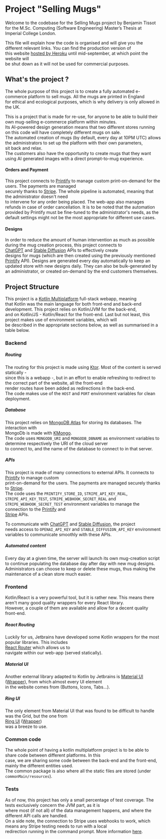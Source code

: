 
# Project "Selling Mugs"

Welcome to the codebase for the Selling Mugs project by Benjamin Tissot for the M.Sc. Computing (Software Engineering) Master’s Thesis at   
Imperial College London.

This file will explain how the code is organised and will give you the different relevant links. You can find the production version of   
this website [hosted by Heroku](https://selling-mugs-f3318fd8d6c6.herokuapp.com/) until mid-september, at which point the website will   
be shut down as it will not be used for commercial purposes.

## What's the project ?

The whole purpose of this project is to create a fully automated e-commerce platform to sell mugs. All the mugs are printed in England   
for ethical and ecological purposes, which is why delivery is only allowed in the UK.

This is a project that is made for re-use, for anyone to be able to build their own mug-selling e-commerce platform within minutes.   
Its AI-powered design generation means that two different stores running on this code will have completely different mugs on sale.   
The automated creation of mugs (by default, every day at 10PM UTC) allows the administrators to set up the platform with their own parameters,  
sit back and relax.  
The customers also have the opportunity to create mugs that they want using AI generated images with a direct prompt-to-mug experience.

#### Orders and Payment

This project connects to [Printify](https://printify.com/) to manage custom print-on-demand for the users. The payments are managed   
securely thanks to [Stripe](https://stripe.com/en-gb). The whole pipeline is automated, meaning that the administrator doesn't need   
to intervene for any order being placed. The web-app also manages refunds in case of order cancellation.  It is to be noted that the automation provided by Printify must be fine-tuned to the administrator's needs, as the default settings might not be the most appropriate for different use cases.

#### Designs

In order to reduce the amount of human intervention as much as possible during the mug creation process, this project connects to   
[ChatGPT](https://openai.com/blog/openai-api) and [Stable Diffusion](https://stablediffusionapi.com/) APIs to effectively create   
designs for mugs (which are then created using the previously mentioned [Printify](https://printify.com/) API).
Designs are generated every day automatically to keep an updated store with new designs daily. They can also be bulk-generated by an administrator, or created on-demand by the end customers themselves.

## Project Structure

This project is a [Kotlin Multiplatform](https://kotlinlang.org/docs/multiplatform-get-started.html) full-stack webapp, meaning   
that Kotlin was the main language for both front-end and back-end development. This project relies on Kotlin/JVM for the back-end,   
and on Kotlin/JS - Kotlin/React for the front-end. Last but not least, this project makes use of environment variables, which will   
be described in the appropriate sections below, as well as summarised in a table below.

### Backend
##### Routing
The routing for this project is made using [Ktor](https://ktor.io/docs/welcome.html). Most of the content is served statically -   
since this is a webapp -, but in an effort to enable refreshing to redirect to the correct part of the website, all the front-end   
render routes have been added as redirections in the back-end.  
The code makes use of the `HOST` and `PORT` environment variables for clean deployment.

##### Database
This project relies on [MongoDB Atlas](https://www.mongodb.com/atlas/database) for storing its databases. The interaction with   
MongoDb is made with [KMongo](https://litote.org/kmongo/).  
The code uses `MONGODB_URI` and `MONGODB_DBNAME` as environment variables to determine respectively the URI of the cloud server   
to connect to, and the name of the database to connect to in that server.

##### APIs
This project is made of many connections to external APIs. It connects to [Printify](https://printify.com/) to manage custom   
print-on-demand for the users. The payments are managed securely thanks to [Stripe](https://stripe.com/en-gb).  
The code uses the `PRINTIFY_STORE_ID`, `STRIPE_API_KEY_REAL`, `STRIPE_API_KEY_TEST`, `STRIPE_WEBHOOK_SECRET_REAL` and   
`STRIPE_WEBHOOK_SECRET_TEST` environment variables to manage the connection to the [Printify](https://printify.com/) and   
[Stripe](https://stripe.com/en-gb) APIs.

To communicate with [ChatGPT](https://openai.com/blog/openai-api) and [Stable Diffusion](https://stablediffusionapi.com/), the project  
needs access to `OPENAI_API_KEY` and `STABLE_DIFFUSION_API_KEY` environment variables to communicate smoothly with these APIs.

##### Automated content

Every day at a given time, the server will launch its own mug-creation script to continue populating the database day after day with new mug designs.  
Administrators can choose to keep or delete these mugs, thus making the maintenance of a clean store much easier.


### Frontend

Kotlin/React is a very powerful tool, but it is rather new. This means there aren't many good quality wrappers for every React library.   
However, a couple of them are available and allow for a decent quality front-end.

##### React Routing
Luckily for us, Jetbrains have developed some Kotlin wrappers for the most popular libraries. This includes   
[React Router](https://github.com/JetBrains/kotlin-wrappers/tree/master/kotlin-react-router-dom) which allows us to   
navigate within our web-app (served statically).

##### Material UI
Another external library adapted to Kotlin by Jetbrains is [Material UI](https://mui.com/material-ui/getting-started/)   
([Wrapper](https://github.com/JetBrains/kotlin-wrappers/tree/master/kotlin-mui)), from which almost every UI element   
in the website comes from (Buttons, Icons, Tabs...).

##### Ring UI
The only element from Material UI that was found to be difficult to handle was the Grid, but the one from   
[Ring UI](https://github.com/JetBrains/ring-ui) ([Wrapper](https://github.com/JetBrains/kotlin-wrappers/tree/master/kotlin-ring-ui))   
was a breeze to use.


### Common code

The whole point of having a kotlin multiplatform project is to be able to share code between different platforms. In this   
case, we are sharing some code between the back-end and the front-end, mainly the different entities used.  
The common package is also where all the static files are stored (under `commonMain/resources`).


### Tests
As of now, this project has only a small percentage of test coverage. The tests exclusively concern the JVM part, as it is   
where most (if not all) of the data management happens, and where the different API calls are handled.  
On a side note, the connection to Stripe uses webhooks to work, which means any Stripe testing needs to run with a local   
redirection running in the command prompt. More information [here](https://stripe.com/docs/webhooks/test).